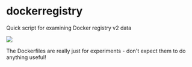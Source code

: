 # dockerregistry

Quick script for examining Docker registry v2 data

[![](https://images.microbadger.com/badges/image/lizrice/dockerregistry.svg)](https://microbadger.com/images/lizrice/dockerregistry "Get your own image badge on microbadger.com")

The Dockerfiles are really just for experiments - don't expect them to do anything useful! 
 
